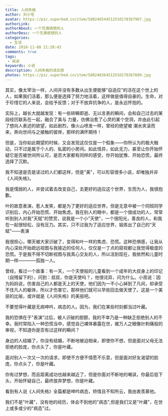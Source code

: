 ```yaml
---
title: 人间失格
author: 刘小宅
avatar: https://pic.superbed.cn/item/5d024654451253d1783b7967.jpg
authorLink: 
authorAbout: 一个充满感想的人
authorDesc: 一个充满感想的人
categories:
  - 生活
date: 2018-11-08 21:28:43
comments: true
tags: 
 - 阅读
keywords: 小说
description: 人间失格的读后感
photos: https://pic.superbed.cn/item/5d02463b451253d1783b7609.jpg
---
```


其实，像太宰治一样，人间并没有多数从出生便能够"自适应"的活在这个世上的人，如果我们活着，那么便是选择了努力地活着，这样做是值得自豪的。生命，对于珍惜它的人来说，会给予反馈；对于不放弃抗争的人，是永远怀抱的。
<!--more-->

实际上，越长大就越发现：有一些转瞬即逝、无以言表的瞬间，会和自己过去的某段经历联系在一起，融合了美与
力量，仿佛治愈了心灵的某个空洞，并由此引起了想向人表述的欲望，如此剧烈，像火山喷发一样，曾经的绝望被
潮水夹滚而来，奔向世间与之接触的彼岸，那样的满怀期待！

但是，当你如此期望的时候，又会发现这仅仅是一个假象——你所认为的极大触动，只不过是属于个人的、私密的小房间。如此怪异，如此无力，甚至让你开始怀疑它是否被世间所认可，是否大家都有同样的感受，你开始犹豫、开始恐慌，最终选择了沉默。

我不知道是否是读过的人们都这样，但是"美"，可以形容很多小说，却唯独并非《人间失格》。

我是懦弱的人，并尝试着去改变自己，去更好的适应这个世界，生而为人，我很抱歉。

叶的故意表演，惹人发笑，都是为了更好的适应世界，但是无意中被一个同班同学识别后，内心开始恐慌、开始焦虑。我在别人的眼中，都是一个很成功的人，常常听到别人对我"天赋"的赞赏，说我是一个小"天使"，一个很阳光，善良的人，和我在一起很轻松，没有压力。其实，只不过我为了适应世界，锻炼出了自己的"天赋"——表演

我很担心，哪天被大家识破了，变得和叶一样的焦虑、恐慌。这种恐惧感，让我从内心深处开始疏远视图与我接近的任何人，仅仅是一丁点的窥视都让我觉得极度的恐慌。于是我不得不切断视图与我真心交友的人，所以活到现在，我依然和儿童时期一样————孤独一人。

曾经，看过一个故事：有一天，一个天使般的儿童看到一个成年的大叔身上的印记（自残留下的），问到：叔叔，你是天使吗？，他很诧异，问为什么。小孩说：因为妈妈说，伤害自己的人都是天上的天使，他们因为一不小心掉到了凡间，却承受不住凡人的躯体，所以才伤害它，那样他们就可以早些回去做天使了。这是一个美丽的比喻，或许就是《人间失格》的美丽吧。

不要觉得叶藏是无病呻吟，病态的人。因为，我们在某些时刻都当过叶藏。

我的恐惧在于"表演"过后，被人识破的胆颤，我的不幸乃是一种缺乏拒绝别人的不幸。我时常陷入一种恐慌当中，感觉自己裸体暴露在世，被万人之眼像针刺痛般的审视，不知道你是否有过这样的瞬间？

身边的人结婚了，你没有结婚，不断地被迫相亲，即使你不想，但是面对父母无法拒绝的脸庞，你点头了，你是叶藏。

面对别人一次又一次的请求，即使不方便不情愿不乐意，但是面对好友渴望的脸庞，你点头了，你是叶藏。

你有过梦想，而且距离成功也越来越近了，但是你面对不断地的嘲讽，你最后低下头，开始怀疑自己，最终放弃梦想，你是叶藏。

看到有人说《人间失格》全篇都是呻吟病态，矫情且不知所云，我由衷羡慕他。

我们不是"叶藏"，没有他的经历，体会不到他的"病态",但是我们又是"叶藏"，在世上或多或少的"病态"过。